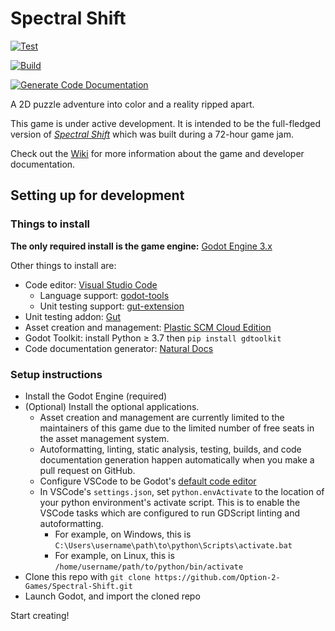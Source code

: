 # Spectral Shift

[![Test](https://github.com/Option-2-Games/Spectral-Shift/actions/workflows/test.yml/badge.svg)](https://github.com/Option-2-Games/Spectral-Shift/actions/workflows/test.yml)

[![Build](https://github.com/Option-2-Games/Spectral-Shift/actions/workflows/build.yml/badge.svg)](https://github.com/Option-2-Games/Spectral-Shift/actions/workflows/build.yml)

[![Generate Code Documentation](https://github.com/Option-2-Games/Spectral-Shift/actions/workflows/generate-code-docs.yml/badge.svg)](https://github.com/Option-2-Games/Spectral-Shift/actions/workflows/generate-code-docs.yml)

A 2D puzzle adventure into color and a reality ripped apart.

This game is under active development.
It is intended to be the full-fledged version of
[*Spectral Shift*](https://option2games.itch.io/spectral-shift)
which was built during a 72-hour game jam.

Check out the [Wiki](https://github.com/Option-2-Games/Spectral-Shift/wiki)
for more information about the game and developer documentation.

## Setting up for development

### Things to install

**The only required install is the game engine:** [Godot Engine 3.x](https://godotengine.org/download#links)

Other things to install are:

- Code editor: [Visual Studio Code](https://code.visualstudio.com)
  - Language support: [godot-tools](https://marketplace.visualstudio.com/items?itemName=geequlim.godot-tools)
  - Unit testing support: [gut-extension](https://marketplace.visualstudio.com/items?itemName=bitwes.gut-extension)
- Unit testing addon: [Gut](https://github.com/bitwes/Gut/wiki/Install)
- Asset creation and management: [Plastic SCM Cloud Edition](https://www.plasticscm.com/download)
- Godot Toolkit: install Python ≥ 3.7 then `pip install gdtoolkit`
- Code documentation generator: [Natural Docs](https://www.naturaldocs.org/download/)

### Setup instructions

- Install the Godot Engine (required)
- (Optional) Install the optional applications.
  - Asset creation and management are currently limited to the maintainers of
    this game due to the limited number of free seats in the asset management
    system.
  - Autoformatting, linting, static analysis, testing, builds, and code
    documentation generation happen automatically when you make a pull request
    on GitHub.
  - Configure VSCode to be Godot's [default code editor](https://docs.godotengine.org/en/stable/tutorials/editor/external_editor.html?highlight=editor)
  - In VSCode's `settings.json`, set `python.envActivate` to the location of
    your python environment's activate script. This is to enable the VSCode
    tasks which are configured to run GDScript linting and autoformatting.
    - For example, on Windows, this is
      `C:\Users\username\path\to\python\Scripts\activate.bat`
    - For example, on Linux, this is
      `/home/username/path/to/python/bin/activate`
- Clone this repo with `git clone https://github.com/Option-2-Games/Spectral-Shift.git`
- Launch Godot, and import the cloned repo

Start creating!
